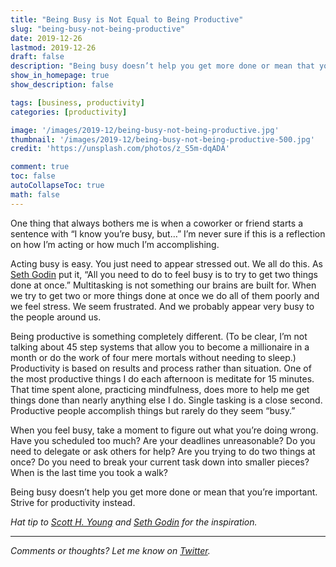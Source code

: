 ```yaml
---
title: "Being Busy is Not Equal to Being Productive"
slug: "being-busy-not-being-productive"
date: 2019-12-26
lastmod: 2019-12-26
draft: false
description: "Being busy doesn’t help you get more done or mean that you’re important. Strive for productivity instead."
show_in_homepage: true
show_description: false

tags: [business, productivity]
categories: [productivity]

image: '/images/2019-12/being-busy-not-being-productive.jpg'
thumbnail: '/images/2019-12/being-busy-not-being-productive-500.jpg'
credit: 'https://unsplash.com/photos/z_S5m-dqADA'

comment: true
toc: false
autoCollapseToc: true
math: false
---
```

One thing that always bothers me is when a coworker or friend starts a sentence with “I know you’re busy, but…” I’m never sure if this is a reflection on how I’m acting or how much I’m accomplishing.
<!--more-->

Acting busy is easy. You just need to appear stressed out. We all do this. As [Seth Godin](https://seths.blog/2019/11/busy-is-a-choice-productive-is-a-skill/) put it, “All you need to do to feel busy is to try to get two things done at once.” Multitasking is not something our brains are built for. When we try to get two or more things done at once we do all of them poorly and we feel stress. We seem frustrated. And we probably appear very busy to the people around us.

Being productive is something completely different. (To be clear, I’m not talking about 45 step systems that allow you to become a millionaire in a month or do the work of four mere mortals without needing to sleep.) Productivity is based on results and process rather than situation. One of the most productive things I do each afternoon is meditate for 15 minutes. That time spent alone, practicing mindfulness, does more to help me get things done than nearly anything else I do. Single tasking is a close second. Productive people accomplish things but rarely do they seem “busy.” 

When you feel busy, take a moment to figure out what you’re doing wrong. Have you scheduled too much? Are your deadlines unreasonable? Do you need to delegate or ask others for help? Are you trying to do two things at once? Do you need to break your current task down into smaller pieces? When is the last time you took a walk? 

Being busy doesn’t help you get more done or mean that you’re important. Strive for productivity instead. 

*Hat tip to [Scott H. Young](https://www.scotthyoung.com/blog/2019/12/02/point-of-productivity/) and [Seth Godin](https://seths.blog/2019/11/busy-is-a-choice-productive-is-a-skill/) for the inspiration.*

---

*Comments or thoughts? Let me know on [Twitter](https://twitter.com/adamtervort/).*
